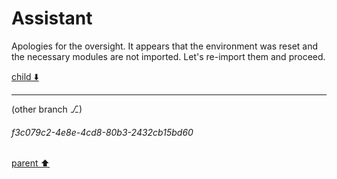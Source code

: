 # Assistant

Apologies for the oversight. It appears that the environment was reset and the necessary modules are not imported. Let's re-import them and proceed.

[child ⬇️](#f3c079c2-4e8e-4cd8-80b3-2432cb15bd60)

---

(other branch ⎇)
###### f3c079c2-4e8e-4cd8-80b3-2432cb15bd60
[parent ⬆️](#78627de6-2d18-42a4-988e-fbc2af91c1d5)
